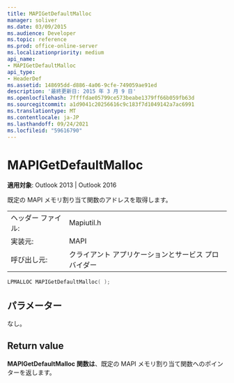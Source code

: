 ```yaml
---
title: MAPIGetDefaultMalloc
manager: soliver
ms.date: 03/09/2015
ms.audience: Developer
ms.topic: reference
ms.prod: office-online-server
ms.localizationpriority: medium
api_name:
- MAPIGetDefaultMalloc
api_type:
- HeaderDef
ms.assetid: 148695dd-d886-4a06-9cfe-749059ae91ed
description: '最終更新日: 2015 年 3 月 9 日'
ms.openlocfilehash: 7ffffdae05799ce573beabe1379ff66b059fb63d
ms.sourcegitcommit: a1d9041c20256616c9c183f7d1049142a7ac6991
ms.translationtype: MT
ms.contentlocale: ja-JP
ms.lasthandoff: 09/24/2021
ms.locfileid: "59616790"
---
```

# <a name="mapigetdefaultmalloc"></a>MAPIGetDefaultMalloc

  
  
**適用対象**: Outlook 2013 | Outlook 2016 
  
既定の MAPI メモリ割り当て関数のアドレスを取得します。
  
|||
|:-----|:-----|
|ヘッダー ファイル:  <br/> |Mapiutil.h  <br/> |
|実装元:  <br/> |MAPI  <br/> |
|呼び出し元:  <br/> |クライアント アプリケーションとサービス プロバイダー  <br/> |
   
```cpp
LPMALLOC MAPIGetDefaultMalloc( );
```

## <a name="parameters"></a>パラメーター

なし。 
  
## <a name="return-value"></a>Return value

**MAPIGetDefaultMalloc 関数は**、既定の MAPI メモリ割り当て関数へのポインターを返します。 
  

